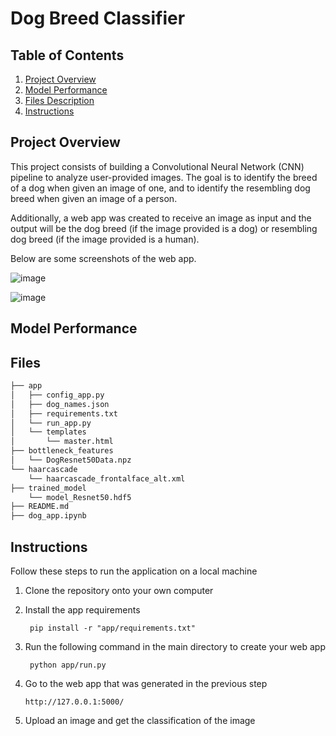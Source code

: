 # Dog Breed Classifier

## Table of Contents

1. [Project Overview](#overview)
2. [Model Performance](#model)
3. [Files Description](#files)
4. [Instructions](#instructions)

## Project Overview <a name="overview"></a>

This project consists of building a Convolutional Neural Network (CNN) pipeline to analyze user-provided images. The goal is to identify the breed of a dog when given an image of one, and to identify the resembling dog breed when given an image of a person.

Additionally, a  web app was created to receive an image as input and the output will be the dog breed (if the image provided is a dog) or resembling dog breed (if the image provided is a human).

Below are some screenshots of the web app.

![image](https://user-images.githubusercontent.com/48845915/226145683-41bcd708-a7fd-4234-940d-a4ae4e1d22f1.png)

![image](https://user-images.githubusercontent.com/48845915/226145728-7b40768f-8ab6-4512-93c0-d23f04062262.png)

## Model Performance <a name="model"></a>

## Files <a name="files"></a>

```bash
├── app
│   ├── config_app.py
│   ├── dog_names.json
│   ├── requirements.txt
│   └── run_app.py
│   └── templates
│       └── master.html
├── bottleneck_features
│   └── DogResnet50Data.npz
└── haarcascade
    └── haarcascade_frontalface_alt.xml
├── trained_model
    └── model_Resnet50.hdf5
├── README.md
├── dog_app.ipynb


```
## Instructions <a name="instructions"></a>

Follow these steps to run the application on a local machine

1. Clone the repository onto your own computer

2. Install the app requirements

        pip install -r "app/requirements.txt"

3. Run the following command in the main directory to create your web app

        python app/run.py
        
4.  Go to the web app that was generated in the previous step
        
        http://127.0.0.1:5000/

5. Upload an image and get the classification of the image
